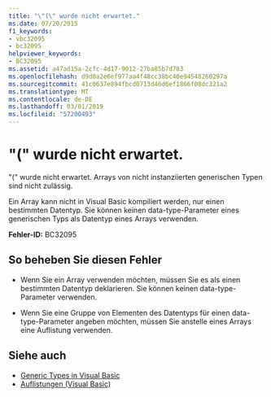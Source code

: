 ```yaml
---
title: "\"(\" wurde nicht erwartet."
ms.date: 07/20/2015
f1_keywords:
- vbc32095
- bc32095
helpviewer_keywords:
- BC32095
ms.assetid: a47ad15a-2cfc-4d17-9012-27ba85b7d783
ms.openlocfilehash: d9d0a2e6ef977aa4f48cc38bc40e94548260297a
ms.sourcegitcommit: 41c0637e894fbcd0713d46d6ef1866f08dc321a2
ms.translationtype: MT
ms.contentlocale: de-DE
ms.lasthandoff: 03/01/2019
ms.locfileid: "57200493"
---
```

# <a name="-unexpected"></a>"(" wurde nicht erwartet.
"(" wurde nicht erwartet. Arrays von nicht instanziierten generischen Typen sind nicht zulässig.  
  
 Ein Array kann nicht in Visual Basic kompiliert werden, nur einen bestimmten Datentyp. Sie können keinen data-type-Parameter eines generischen Typs als Datentyp eines Arrays verwenden.  
  
 **Fehler-ID:** BC32095  
  
## <a name="to-correct-this-error"></a>So beheben Sie diesen Fehler  
  
-   Wenn Sie ein Array verwenden möchten, müssen Sie es als einen bestimmten Datentyp deklarieren. Sie können keinen data-type-Parameter verwenden.  
  
-   Wenn Sie eine Gruppe von Elementen des Datentyps für einen data-type-Parameter angeben möchten, müssen Sie anstelle eines Arrays eine Auflistung verwenden.  
  
## <a name="see-also"></a>Siehe auch
- [Generic Types in Visual Basic](../../visual-basic/programming-guide/language-features/data-types/generic-types.md)
- [Auflistungen (Visual Basic)](~/docs/visual-basic/programming-guide/concepts/collections.md)
